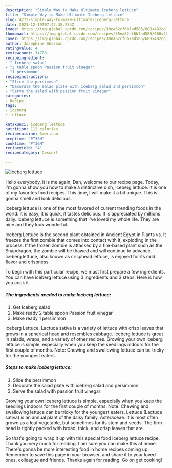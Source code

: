 ```yaml
---
description: "Simple Way to Make Ultimate Iceberg lettuce"
title: "Simple Way to Make Ultimate Iceberg lettuce"
slug: 4273-simple-way-to-make-ultimate-iceberg-lettuce
date: 2021-12-19T07:42:38.274Z
image: https://img-global.cpcdn.com/recipes/38ea62cf6b7ad585/680x482cq70/iceberg-lettuce-recipe-main-photo.jpg
thumbnail: https://img-global.cpcdn.com/recipes/38ea62cf6b7ad585/680x482cq70/iceberg-lettuce-recipe-main-photo.jpg
cover: https://img-global.cpcdn.com/recipes/38ea62cf6b7ad585/680x482cq70/iceberg-lettuce-recipe-main-photo.jpg
author: Josephine Sherman
ratingvalue: 4
reviewcount: 34788
recipeingredient:
- " Iceberg salad"
- "2 table spoon Passion fruit vinegar"
- "1 persimmon"
recipeinstructions:
- "Slice the persimmon"
- "Decorate the salad plate with iceberg salad and persimmon"
- "Serve the salad with passion fruit vinegar"
categories:
- Recipe
tags:
- iceberg
- lettuce

katakunci: iceberg lettuce 
nutrition: 112 calories
recipecuisine: American
preptime: "PT38M"
cooktime: "PT36M"
recipeyield: "4"
recipecategory: Dessert

---
```



![Iceberg lettuce](https://img-global.cpcdn.com/recipes/38ea62cf6b7ad585/680x482cq70/iceberg-lettuce-recipe-main-photo.jpg)

Hello everybody, it is me again, Dan, welcome to our recipe page. Today, I'm gonna show you how to make a distinctive dish, iceberg lettuce. It is one of my favorites food recipes. This time, I will make it a bit unique. This is gonna smell and look delicious.

Iceberg lettuce is one of the most favored of current trending foods in the world. It is easy, it is quick, it tastes delicious. It is appreciated by millions daily. Iceberg lettuce is something that I've loved my whole life. They are nice and they look wonderful.

Iceberg Lettuce is the second plant obtained in Ancient Egypt in Plants vs. It freezes the first zombie that comes into contact with it, exploding in the process. If the frozen zombie is attacked by a fire-based plant such as the Snapdragon, the zombie will be thawed and will continue to advance. Iceberg lettuce, also known as crisphead lettuce, is enjoyed for its mild flavor and crispness.


To begin with this particular recipe, we must first prepare a few ingredients. You can have iceberg lettuce using 3 ingredients and 3 steps. Here is how you cook it.

<!--inarticleads1-->

##### The ingredients needed to make Iceberg lettuce:

1. Get  Iceberg salad
1. Make ready 2 table spoon Passion fruit vinegar
1. Make ready 1 persimmon


Iceberg Lettuce, Lactuca sativa is a variety of lettuce with crisp leaves that grows in a spherical head and resembles cabbage. Iceberg lettuce is great in salads, wraps, and a variety of other recipes. Growing your own iceberg lettuce is simple, especially when you keep the seedlings indoors for the first couple of months. Note: Chewing and swallowing lettuce can be tricky for the youngest eaters. 

<!--inarticleads2-->

##### Steps to make Iceberg lettuce:

1. Slice the persimmon
1. Decorate the salad plate with iceberg salad and persimmon
1. Serve the salad with passion fruit vinegar


Growing your own iceberg lettuce is simple, especially when you keep the seedlings indoors for the first couple of months. Note: Chewing and swallowing lettuce can be tricky for the youngest eaters. Lettuce (Lactuca sativa) is an annual plant of the daisy family, Asteraceae. It is most often grown as a leaf vegetable, but sometimes for its stem and seeds. The firm head is tightly packed with broad, thick, and crisp leaves that are. 

So that's going to wrap it up with this special food iceberg lettuce recipe. Thank you very much for reading. I am sure you can make this at home. There's gonna be more interesting food in home recipes coming up. Remember to save this page in your browser, and share it to your loved ones, colleague and friends. Thanks again for reading. Go on get cooking!
